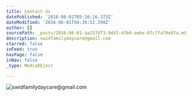 ```yaml
---
title: Contact Us
datePublished: '2016-06-01T05:16:16.373Z'
dateModified: '2016-06-01T04:39:12.398Z'
author: []
sourcePath: _posts/2016-06-01-aa257df3-9dd1-4fb6-aebe-07c7fa79e07a.md
description: swidfamilydaycare@gmail.com
starred: false
inFeed: true
hasPage: false
inNav: false
_type: MediaObject

---
```

![swidfamilydaycare@gmail.com](https://the-grid-user-content.s3-us-west-2.amazonaws.com/2c98538f-0e17-4587-bb7e-2c54829184c5.jpg)